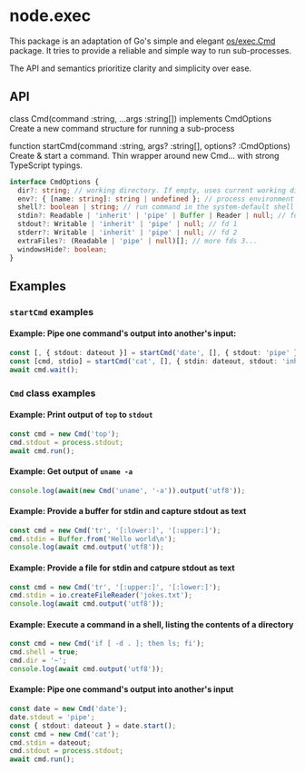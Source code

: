 # node.exec

This package is an adaptation of Go's simple and elegant [os/exec.Cmd](https://pkg.go.dev/os/exec) package.
It tries to provide a reliable and simple way to run sub-processes.

The API and semantics prioritize clarity and simplicity over ease.

## API

class Cmd(command :string, ...args :string[]) implements CmdOptions
Create a new command structure for running a sub-process

function startCmd(command :string, args? :string[], options? :CmdOptions)
Create & start a command. Thin wrapper around new Cmd... with strong TypeScript typings.

```typescript
interface CmdOptions {
  dir?: string; // working directory. If empty, uses current working directory
  env?: { [name: string]: string | undefined }; // process environment variable
  shell?: boolean | string; // run command in the system-default shell
  stdin?: Readable | 'inherit' | 'pipe' | Buffer | Reader | null; // fd 0
  stdout?: Writable | 'inherit' | 'pipe' | null; // fd 1
  stderr?: Writable | 'inherit' | 'pipe' | null; // fd 2
  extraFiles?: (Readable | 'pipe' | null)[]; // more fds 3...
  windowsHide?: boolean;
}
```

## Examples

### `startCmd` examples

#### Example: Pipe one command's output into another's input:

```typescript
const [, { stdout: dateout }] = startCmd('date', [], { stdout: 'pipe' });
const [cmd, stdio] = startCmd('cat', [], { stdin: dateout, stdout: 'inherit' });
await cmd.wait();
```

### `Cmd` class examples

#### Example: Print output of `top` to `stdout`

```typescript
const cmd = new Cmd('top');
cmd.stdout = process.stdout;
await cmd.run();
```

#### Example: Get output of `uname -a`

```typescript
console.log(await(new Cmd('uname', '-a')).output('utf8'));
```

#### Example: Provide a buffer for stdin and capture stdout as text

```typescript
const cmd = new Cmd('tr', '[:lower:]', '[:upper:]');
cmd.stdin = Buffer.from('Hello world\n');
console.log(await cmd.output('utf8'));
```

#### Example: Provide a file for stdin and catpure stdout as text

```typescript
const cmd = new Cmd('tr', '[:upper:]', '[:lower:]');
cmd.stdin = io.createFileReader('jokes.txt');
console.log(await cmd.output('utf8'));
```

#### Example: Execute a command in a shell, listing the contents of a directory

```typescript
const cmd = new Cmd('if [ -d . ]; then ls; fi');
cmd.shell = true;
cmd.dir = '~';
console.log(await cmd.output('utf8'));
```

#### Example: Pipe one command's output into another's input

```typescript
const date = new Cmd('date');
date.stdout = 'pipe';
const { stdout: dateout } = date.start();
const cmd = new Cmd('cat');
cmd.stdin = dateout;
cmd.stdout = process.stdout;
await cmd.run();
```

